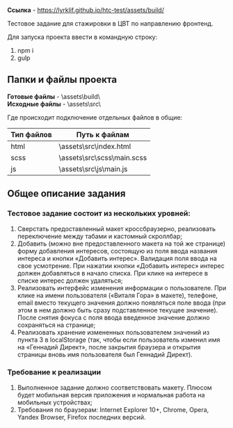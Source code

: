 **Ссылка** - https://lyrklif.github.io/htc-test/assets/build/  

  
Тестовое задание для стажировки в ЦВТ по направлению фронтенд.  


Для запуска проекта ввести в командную строку:  
1. npm i  
2. gulp  


Папки и файлы проекта  
-----------------------------------
**Готовые файлы**   -  \assets\build\  
**Исходные файлы**  -  \assets\src\  


Где происходит подключение отдельных файлов в общие:  

Тип файлов               | Путь к файлам 
-------------------------|----------------------
html					 | \assets\src\index.html
scss      				 | \assets\src\scss\main.scss
js  					 | \assets\src\js\main.js

  
Общее описание задания
-----------------------------------
### Тестовое задание состоит из нескольких уровней:
1. Сверстать предоставленный макет кроссбраузерно, реализовать переключение
между табами и кастомный скроллбар;
2. Добавить (можно вне предоставленного макета на той же странице) форму
добавления интересов, состоящую из поля ввода названия интереса и кнопки
«Добавить интерес». Валидация поля ввода на свое усмотрение. При нажатии
кнопки «Добавить интерес» интерес должен добавляться в начало списка. При
клике на интересе в списке интерес должен удаляться;
3. Реализовать интерфейс изменения информации о пользователе. При клике на имени
пользователя («Виталя Гора» в макете), телефоне, email вместо текущего значения
должно появляться поле ввода (при этом в нем должно быть сразу подставленное
текущее значение). После снятия фокуса с поля ввода введенное значение должно
сохраняться на странице;
4. Реализовать хранение измененных пользователем значений из пункта 3 в localStorage
(так, чтобы если пользователь изменил имя на «Геннадий Директ», после
закрытия браузера и открытия страницы вновь имя пользователя был Геннадий
Директ).
  
### Требование к реализации
1. Выполненное задание должно соответствовать макету. Плюсом будет мобильная
версия приложения и нормальная работа на мобильных устройствах;
2. Требования по браузерам: Internet Explorer 10+, Chrome, Opera, Yandex Browser,
Firefox последних версий.




